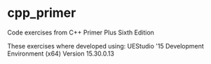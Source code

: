 # cpp_primer
Code exercises from C++ Primer Plus Sixth Edition

These exercises where developed using:
UEStudio '15 Development Environment (x64) Version 15.30.0.13



